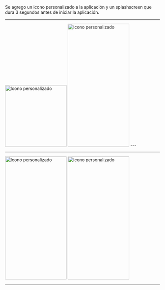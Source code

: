 Se agrego un icono personalizado a la aplicación y un splashscreen que dura 3 segundos antes de iniciar la aplicación.

---

<img src="https://github.com/user-attachments/assets/192026fa-1d92-472b-b61a-3a673883bea9" alt="Icono personalizado" width="200">

<img src="https://github.com/user-attachments/assets/26932cf1-2a9f-46d5-9179-18e3ea487f9e" alt="Icono personalizado" width="200" height="400">
---

---

<img src="https://github.com/user-attachments/assets/fe2121d2-5934-434d-87f7-7a494174e15f" alt="Icono personalizado" width="200" height="400">

<img src="https://github.com/user-attachments/assets/1ebb5445-a04f-40b3-bab8-782efc6fb130" alt="Icono personalizado" width="200" height="400">

---


